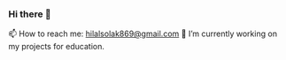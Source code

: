 ### Hi there 👋
📫 How to reach me: hilalsolak869@gmail.com
 🔭 I’m currently working on my projects for education.

<!--
**HilalSolak/HilalSolak** is a ✨ _special_ ✨ repository because its `README.md` (this file) appears on your GitHub profile.

Here are some ideas to get you started:

- 🔭 I’m currently working on my projects for education.
- 🌱 I’m currently learning ...
- 👯 I’m looking to collaborate on ...
- 🤔 I’m looking for help with ...
- 💬 Ask me about ...
- 📫 How to reach me: hilalsolak869@gmail.com
- 😄 Pronouns: ...
- ⚡ Fun fact: ...
-->
